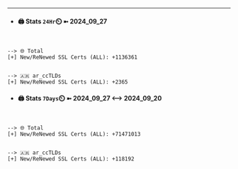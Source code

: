 

---
- #### 🖨️ **Stats** `24Hr`⏲️ ➼ 2024_09_27
```console


--> 🌐 Total
[+] New/ReNewed SSL Certs (ALL): +1136361


--> 🇦🇷 ar_ccTLDs
[+] New/ReNewed SSL Certs (ALL): +2365

```

- #### 🖨️ **Stats** `7Days`⏲️ ➼ 2024_09_27 <--> 2024_09_20
```console


--> 🌐 Total
[+] New/ReNewed SSL Certs (ALL): +71471013


--> 🇦🇷 ar_ccTLDs
[+] New/ReNewed SSL Certs (ALL): +118192

```

